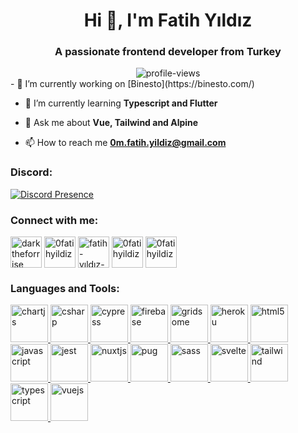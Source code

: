 <h1 align="center">Hi 👋, I'm Fatih Yıldız</h1>

<h3 align="center">A passionate frontend developer from Turkey</h3>
<center>
<img src="https://komarev.com/ghpvc/?username=0fatihyildiz&style=for-the-badge" alt="profile-views" /> 
</center>
- 🔭 I’m currently working on [Binesto](https://binesto.com/)

- 🌱 I’m currently learning **Typescript and Flutter**

- 💬 Ask me about **Vue, Tailwind and Alpine**

- 📫 How to reach me **0m.fatih.yildiz@gmail.com**

<h3 align="left">Discord:</h3>

[![Discord Presence](https://lanyard.cnrad.dev/api/577083642002538507)](https://discord.com/users/577083642002538507)


<h3 align="left">Connect with me:</h3>
<p align="left">
<a href="https://codepen.io/darktheforrise" target="blank"><img align="center" src="https://cardify.vercel.app/api/badges?border=false&borderColor=%23ddd&borderWidth=2&iconColor=&icons=codepen&preset=default&shadow=true&width=100" alt="darktheforrise" height="50" width="50" /></a>
<a href="https://twitter.com/0fatihyildiz" target="blank"><img align="center" src="https://cardify.vercel.app/api/badges?border=false&borderColor=%23ddd&borderWidth=2&iconColor=&icons=twitter&preset=default&shadow=true&width=100" alt="0fatihyildiz" height="50" width="50" /></a>
<a href="https://linkedin.com/in/fatih-yıldız-b216b31b2" target="blank"><img align="center" src="https://cardify.vercel.app/api/badges?border=false&borderColor=%23ddd&borderWidth=2&iconColor=&icons=linkedin&preset=default&shadow=true&width=100" alt="fatih-yıldız-b216b31b2" height="50" width="50" /></a>
<a href="https://instagram.com/0fatihyildiz" target="blank"><img align="center" src="https://cardify.vercel.app/api/badges?border=false&borderColor=%23ddd&borderWidth=2&iconColor=&icons=instagram&preset=default&shadow=true&width=100" alt="0fatihyildiz" height="50" width="50" /></a>
<a href="https://dribbble.com/0fatihyildiz" target="blank"><img align="center" src="https://cardify.vercel.app/api/badges?border=false&borderColor=%23ddd&borderWidth=2&iconColor=&icons=dribbble&preset=default&shadow=true&width=100" alt="0fatihyildiz" height="50" width="50" /></a>
</p>


<h3 align="left">Languages and Tools:</h3>
<p align="left"> <a href="https://www.chartjs.org" target="_blank" rel="noreferrer"> <img src="https://cardify.vercel.app/api/badges?border=false&borderColor=%23ddd&borderWidth=2&iconColor=&icons=chartdotjs&preset=default&shadow=true&width=100" alt="chartjs" width="60" height="60"/> </a> <a href="https://www.w3schools.com/cs/" target="_blank" rel="noreferrer"> <img src="https://cardify.vercel.app/api/badges?border=false&borderColor=%23ddd&borderWidth=2&iconColor=&icons=csharp&preset=default&shadow=true&width=100" alt="csharp" width="60" height="60"/> </a>
<a href="https://www.cypress.io" target="_blank" rel="noreferrer"> <img src="https://cardify.vercel.app/api/badges?border=false&borderColor=%23ddd&borderWidth=2&iconColor=&icons=cypress&preset=default&shadow=true&width=100" alt="cypress" width="60" height="60"/> </a> <a href="https://firebase.google.com/" target="_blank" rel="noreferrer"> <img src="https://cardify.vercel.app/api/badges?border=false&borderColor=%23ddd&borderWidth=2&iconColor=&icons=firebase&preset=default&shadow=true&width=100" alt="firebase" width="60" height="60"/> </a> <a href="https://gridsome.org/" target="_blank" rel="noreferrer"> <img src="https://cardify.vercel.app/api/badges?border=false&borderColor=%23ddd&borderWidth=2&iconColor=&icons=gridsome&preset=default&shadow=true&width=100" alt="gridsome" width="60" height="60"/> </a> <a href="https://heroku.com" target="_blank" rel="noreferrer"> <img src="https://cardify.vercel.app/api/badges?border=false&borderColor=%23ddd&borderWidth=2&iconColor=&icons=heroku&preset=default&shadow=true&width=100" alt="heroku" width="60" height="60"/> </a> <a href="https://www.w3.org/html/" target="_blank" rel="noreferrer"> <img src="https://cardify.vercel.app/api/badges?border=false&borderColor=%23ddd&borderWidth=2&iconColor=&icons=html5&preset=default&shadow=true&width=100" alt="html5" width="60" height="60"/> </a> <a href="https://developer.mozilla.org/en-US/docs/Web/JavaScript" target="_blank" rel="noreferrer"> <img src="https://cardify.vercel.app/api/badges?border=false&borderColor=%23ddd&borderWidth=2&iconColor=&icons=javascript&preset=default&shadow=true&width=100" alt="javascript" width="60" height="60"/> </a> <a href="https://jestjs.io" target="_blank" rel="noreferrer"> <img src="https://cardify.vercel.app/api/badges?border=false&borderColor=%23ddd&borderWidth=2&iconColor=&icons=jest&preset=default&shadow=true&width=100" alt="jest" width="60" height="60"/> </a> <a href="https://nuxtjs.org/" target="_blank" rel="noreferrer"> <img src="https://cardify.vercel.app/api/badges?border=false&borderColor=%23ddd&borderWidth=2&iconColor=&icons=nuxtdotjs&preset=default&shadow=true&width=100" alt="nuxtjs" width="60" height="60"/> </a> <a href="https://pugjs.org" target="_blank" rel="noreferrer"> <img src="https://cardify.vercel.app/api/badges?border=false&borderColor=%23ddd&borderWidth=2&iconColor=&icons=pug&preset=default&shadow=true&width=100" alt="pug" width="60" height="60"/> </a> <a href="https://sass-lang.com" target="_blank" rel="noreferrer"> <img src="https://cardify.vercel.app/api/badges?border=false&borderColor=%23ddd&borderWidth=2&iconColor=&icons=sass&preset=default&shadow=true&width=100" alt="sass" width="60" height="60"/> </a> <a href="https://svelte.dev" target="_blank" rel="noreferrer"> <img src="https://cardify.vercel.app/api/badges?border=false&borderColor=%23ddd&borderWidth=2&iconColor=&icons=svelte&preset=default&shadow=true&width=100" alt="svelte" width="60" height="60"/> </a> <a href="https://tailwindcss.com/" target="_blank" rel="noreferrer"> <img src="https://cardify.vercel.app/api/badges?border=false&borderColor=%23ddd&borderWidth=2&iconColor=&icons=tailwindcss&preset=default&shadow=true&width=100" alt="tailwind" width="60" height="60"/> </a> <a href="https://www.typescriptlang.org/" target="_blank" rel="noreferrer"> <img src="https://cardify.vercel.app/api/badges?border=false&borderColor=%23ddd&borderWidth=2&iconColor=&icons=typescript&preset=default&shadow=true&width=100" alt="typescript" width="60" height="60"/> </a> <a href="https://vuejs.org/" target="_blank" rel="noreferrer"> <img src="https://cardify.vercel.app/api/badges?border=false&borderColor=%23ddd&borderWidth=2&iconColor=&icons=vuedotjs&preset=default&shadow=true&width=100" alt="vuejs" width="60" height="60"/> </a> </p>
